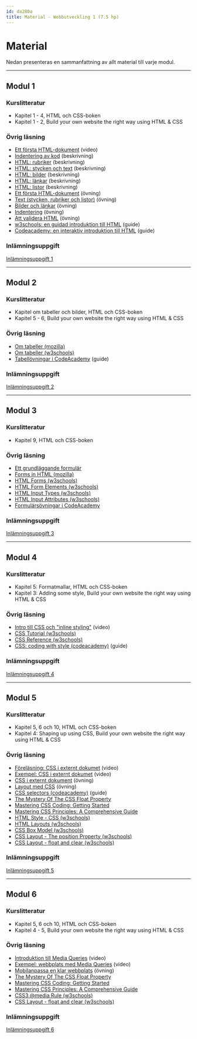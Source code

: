 ```yaml
---
id: da280a
title: Material - Webbutveckling 1 (7.5 hp)
---
```


# Material

Nedan presenteras en sammanfattning av allt material till varje modul.

---

## Modul 1

### Kurslitteratur

* Kapitel 1 - 4,  HTML och CSS-boken
* Kapitel 1 - 2,  Build your own website the right way using HTML & CSS

### Övrig läsning

* [Ett första HTML-dokument](/resurser/da280a/material/m1_vid_first_html_document/) (video)
* [Indentering av kod](/resurser/da280a/material/m1_indentation/) (beskrivning)
* [HTML: rubriker](/resurser/da280a/material/m1_html_headings/) (beskrivning)
* [HTML: stycken och text](/resurser/da280a/material/m1_html_paragraphs_text/) (beskrivning)
* [HTML: bilder](/resurser/da280a/material/m1_html_images/) (beskrivning)
* [HTML: länkar](/resurser/da280a/material/m1_html_links/) (beskrivning)
* [HTML: listor](/resurser/da280a/material/m1_html_lists/) (beskrivning)
* [Ett första HTML-dokument](/resurser/da280a/material/m1_ex_first_html_document/) (övning)
* [Text (stycken, rubriker och listor)](/resurser/da280a/material/m1_ex_text/) (övning)
* [Bilder och länkar](/resurser/da280a/material/m1_ex_images_links/) (övning)
* [Indentering](/resurser/da280a/material/m1_ex_indentation/) (övning)
* [Att validera HTML](/resurser/da280a/material/m1_ex_validate_html/) (övning)
* [w3schools: en guidad introduktion till HTML](http://www.w3schools.com/htmL/html_intro.asp) (guide)
* [Codeacademy: en interaktiv introduktion till HTML](https://www.codecademy.com/courses/html-one-o-one/0/1) (guide)

### Inlämningsuppgift

[Inlämningsuppgift 1](/resurser/da280a/uppgifter/uppgift-1/)

---

## Modul 2

### Kurslitteratur

* Kapitel om tabeller och bilder, HTML och CSS-boken
* Kapitel 5 - 6, Build your own website the right way using HTML & CSS

### Övrig läsning

* [Om tabeller (mozilla)](https://developer.mozilla.org/en-US/docs/Web/HTML/Element/table)
* [Om tabeller (w3schools)](http://www.w3schools.com/tags/tag_table.asp)
* [Tabellövningar i CodeAcademy](https://www.codecademy.com/courses/web-beginner-en-f8mcL/0/1) (guide)

### Inlämningsuppgift

[Inlämningsuppgift 2](/resurser/da280a/uppgifter/uppgift-2/)

---

## Modul 3

### Kurslitteratur

* Kapitel 9, HTML och CSS-boken

### Övrig läsning

* [Ett grundläggande formulär](/resurser/da280a/material/m3_form/)
* [Forms in HTML (mozilla)](https://developer.mozilla.org/en-US/docs/Web/Guide/HTML/Forms_in_HTML)
* [HTML Forms (w3schools)](http://www.w3schools.com/html/html_forms.asp)
* [HTML Form Elements (w3schools)](http://www.w3schools.com/html/html_form_elements.asp)
* [HTML Input Types (w3schools)](http://www.w3schools.com/html/html_form_input_types.asp)
* [HTML Input Attributes (w3schools)](http://www.w3schools.com/html/html_form_attributes.asp)
* [Formulärsövningar i CodeAcademy](https://www.codecademy.com/courses/web-beginner-en-Vfmnp/0/2)

### Inlämningsuppgift

[Inlämningsuppgift 3](/resurser/da280a/uppgifter/uppgift-3/)

---

## Modul 4

### Kurslitteratur

* Kapitel 5: Formatmallar, HTML och CSS-boken
* Kapitel 3: Adding some style, Build your own website the right way using HTML & CSS

### Övrig läsning

* [Intro till CSS och "inline styling"](/resurser/da280a/material/m3_vid_intro_css/) (video)
* [CSS Tutorial (w3schools)](http://www.w3schools.com/css/)
* [CSS Reference (w3schools)](http://www.w3schools.com/cssref/default.asp)
* [CSS: coding with style (codeacademy)](https://www.codecademy.com/courses/css-coding-with-style/0/1) (guide)

### Inlämningsuppgift

[Inlämningsuppgift 4](/resurser/da280a/uppgifter/uppgift-4/)

---

## Modul 5

### Kurslitteratur

* Kapitel 5, 6 och 10, HTML och CSS-boken
* Kapitel 4: Shaping up using CSS, Build your own website the right way using HTML & CSS

### Övrig läsning

* [Föreläsning: CSS i externt dokumet](/resurser/da280a/material/m5_vid_lecture_css_document/) (video)
* [Exempel: CSS i externt dokumet](/resurser/da280a/material/m5_vid_example_css_document/) (video)
* [CSS i externt dokument](/resurser/da280a/material/m5_css_document/) (övning)
* [Layout med CSS](/resurser/da280a/material/m5_css_layout/) (övning)
* [CSS selectors (codeacademy)](https://www.codecademy.com/courses/web-beginner-en-WF0CF/0/1?curriculum_id=50579fb998b470000202dc8b) (guide)
* [The Mystery Of The CSS Float Property](https://www.smashingmagazine.com/2009/10/the-mystery-of-css-float-property/)
* [Mastering CSS Coding: Getting Started](https://www.smashingmagazine.com/2009/10/mastering-css-coding-getting-started/)
* [Mastering CSS Principles: A Comprehensive Guide](https://www.smashingmagazine.com/2009/10/mastering-css-coding-getting-started/)
* [HTML Style - CSS (w3schools)](http://www.w3schools.com/html/html_css.asp)
* [HTML Layouts (w3schools)](http://www.w3schools.com/html/html_layout.asp)
* [CSS Box Model (w3schools)](http://www.w3schools.com/css/css_boxmodel.asp)
* [CSS Layout - The position Property (w3schools)](http://www.w3schools.com/css/css_positioning.asp)
* [CSS Layout - float and clear (w3schools)](http://www.w3schools.com/css/css_float.asp)

### Inlämningsuppgift

[Inlämningsuppgift 5](/resurser/da280a/uppgifter/uppgift-5/)

---

## Modul 6

### Kurslitteratur

* Kapitel 5, 6 och 10, HTML och CSS-boken
* Kapitel 4 - 5, Build your own website the right way using HTML & CSS

### Övrig läsning

* [Introduktion till Media Queries](/resurser/da280a/material/m6_vid_intro_media_queries/) (video)
* [Exempel: webbplats med Media Queries](/resurser/da280a/material/m6_vid_example_media_queries/) (video)
* [Mobilanpassa en klar webbplats](/resurser/da280a/material/m6_ex_rwd/) (övning)
* [The Mystery Of The CSS Float Property](https://www.smashingmagazine.com/2009/10/the-mystery-of-css-float-property/)
* [Mastering CSS Coding: Getting Started](https://www.smashingmagazine.com/2009/10/mastering-css-coding-getting-started/)
* [Mastering CSS Principles: A Comprehensive Guide](https://www.smashingmagazine.com/mastering-css-principles-comprehensive-reference-guide/)
* [CSS3 @media Rule (w3schools)](http://www.w3schools.com/cssref/css3_pr_mediaquery.asp)
* [CSS Layout - float and clear (w3schools)](http://www.w3schools.com/css/css_float.asp)

### Inlämningsuppgift

[Inlämningsuppgift 6](/resurser/da280a/uppgifter/uppgift-6/)

